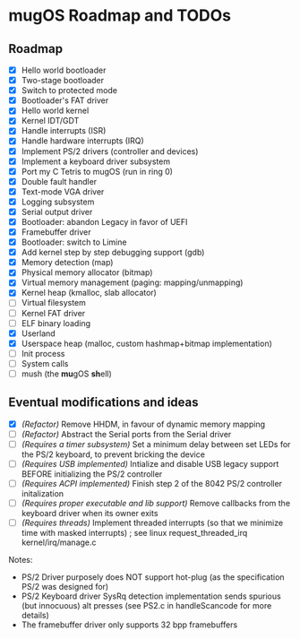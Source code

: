 # mugOS Roadmap and TODOs

## Roadmap

- [X] Hello world bootloader
- [X] Two-stage bootloader
- [X] Switch to protected mode
- [X] Bootloader's FAT driver
- [X] Hello world kernel
- [X] Kernel IDT/GDT
- [X] Handle interrupts (ISR)
- [X] Handle hardware interrupts (IRQ)
- [X] Implement PS/2 drivers (controller and devices)
- [X] Implement a keyboard driver subsystem
- [X] Port my C Tetris to mugOS (run in ring 0)
- [X] Double fault handler
- [X] Text-mode VGA driver
- [X] Logging subsystem
- [X] Serial output driver
- [X] Bootloader: abandon Legacy in favor of UEFI
- [X] Framebuffer driver
- [X] Bootloader: switch to Limine
- [X] Add kernel step by step debugging support (gdb)
- [X] Memory detection (map)
- [X] Physical memory allocator (bitmap)
- [X] Virtual memory management (paging: mapping/unmapping)
- [X] Kernel heap (kmalloc, slab allocator)
- [ ] Virtual filesystem
- [ ] Kernel FAT driver
- [ ] ELF binary loading
- [X] Userland
- [X] Userspace heap (malloc, custom hashmap+bitmap implementation)
- [ ] Init process
- [ ] System calls
- [ ] mush (the **mu**gOS **sh**ell)

## Eventual modifications and ideas

- [X] *(Refactor)* Remove HHDM, in favour of dynamic memory mapping
- [ ] *(Refactor)* Abstract the Serial ports from the Serial driver
- [ ] *(Requires a timer subsystem)* Set a minimum delay between set LEDs for the PS/2 keyboard, to prevent bricking the device
- [ ] *(Requires USB implemented)* Intialize and disable USB legacy support BEFORE initializing the PS/2 controller
- [ ] *(Requires ACPI implemented)* Finish step 2 of the 8042 PS/2 controller initalization
- [ ] *(Requires proper executable and lib support)* Remove callbacks from the keyboard driver when its owner exits
- [ ] *(Requires threads)* Implement threaded interrupts (so that we minimize time with masked interrupts) ; see linux request_threaded_irq kernel/irq/manage.c

Notes:
- PS/2 Driver purposely does NOT support hot-plug (as the specification PS/2 was designed for)
- PS/2 Keyboard driver SysRq detection implementation sends spurious (but innocuous) alt presses (see PS2.c in handleScancode for more details)
- The framebuffer driver only supports 32 bpp framebuffers
